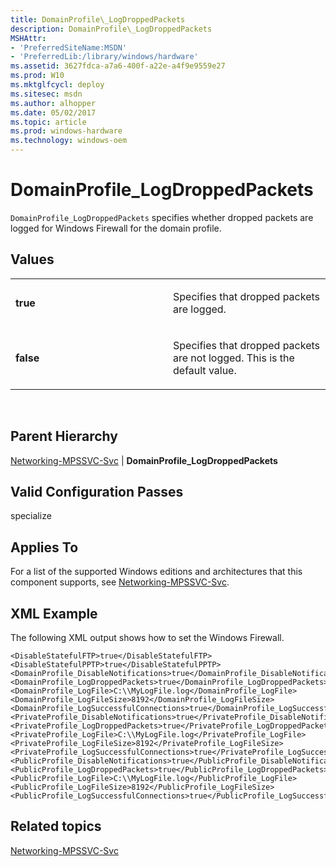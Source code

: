 ```yaml
---
title: DomainProfile\_LogDroppedPackets
description: DomainProfile\_LogDroppedPackets
MSHAttr:
- 'PreferredSiteName:MSDN'
- 'PreferredLib:/library/windows/hardware'
ms.assetid: 3627fdca-a7a6-400f-a22e-a4f9e9559e27
ms.prod: W10
ms.mktglfcycl: deploy
ms.sitesec: msdn
ms.author: alhopper
ms.date: 05/02/2017
ms.topic: article
ms.prod: windows-hardware
ms.technology: windows-oem
---
```


# DomainProfile\_LogDroppedPackets


`DomainProfile_LogDroppedPackets` specifies whether dropped packets are logged for Windows Firewall for the domain profile.

## Values


<table>
<colgroup>
<col width="50%" />
<col width="50%" />
</colgroup>
<tbody>
<tr class="odd">
<td><p><strong>true</strong></p></td>
<td><p>Specifies that dropped packets are logged.</p></td>
</tr>
<tr class="even">
<td><p><strong>false</strong></p></td>
<td><p>Specifies that dropped packets are not logged. This is the default value.</p></td>
</tr>
</tbody>
</table>

 

## Parent Hierarchy


[Networking-MPSSVC-Svc](networking-mpssvc-svc.md) | **DomainProfile\_LogDroppedPackets**

## Valid Configuration Passes


specialize

## Applies To


For a list of the supported Windows editions and architectures that this component supports, see [Networking-MPSSVC-Svc](networking-mpssvc-svc.md).

## XML Example


The following XML output shows how to set the Windows Firewall.

``` syntax
<DisableStatefulFTP>true</DisableStatefulFTP>
<DisableStatefulPPTP>true</DisableStatefulPPTP>
<DomainProfile_DisableNotifications>true</DomainProfile_DisableNotifications>
<DomainProfile_LogDroppedPackets>true</DomainProfile_LogDroppedPackets>
<DomainProfile_LogFile>C:\\MyLogFile.log</DomainProfile_LogFile>
<DomainProfile_LogFileSize>8192</DomainProfile_LogFileSize>
<DomainProfile_LogSuccessfulConnections>true</DomainProfile_LogSuccessfulConnections>
<PrivateProfile_DisableNotifications>true</PrivateProfile_DisableNotifications>
<PrivateProfile_LogDroppedPackets>true</PrivateProfile_LogDroppedPackets>
<PrivateProfile_LogFile>C:\\MyLogFile.log</PrivateProfile_LogFile>
<PrivateProfile_LogFileSize>8192</PrivateProfile_LogFileSize>
<PrivateProfile_LogSuccessfulConnections>true</PrivateProfile_LogSuccessfulConnections>
<PublicProfile_DisableNotifications>true</PublicProfile_DisableNotifications>
<PublicProfile_LogDroppedPackets>true</PublicProfile_LogDroppedPackets>
<PublicProfile_LogFile>C:\\MyLogFile.log</PublicProfile_LogFile>
<PublicProfile_LogFileSize>8192</PublicProfile_LogFileSize>
<PublicProfile_LogSuccessfulConnections>true</PublicProfile_LogSuccessfulConnections>
```

## Related topics


[Networking-MPSSVC-Svc](networking-mpssvc-svc.md)

 

 







